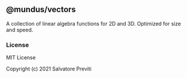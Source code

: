 ## @mundus/vectors

A collection of linear algebra functions for 2D and 3D.
Optimized for size and speed.

### License

MIT License

Copyright (c) 2021 Salvatore Previti
